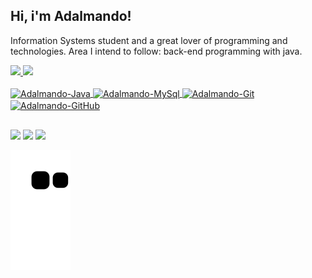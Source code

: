 ## Hi, i'm Adalmando!

Information Systems student and
a great lover of programming and technologies.
Area I intend to follow: back-end programming with java. 
 

  <a href="https://github.com/adalmando">
  <img height="140em" src="https://github-readme-stats.vercel.app/api?username=adalmando&show_icons=true&theme=omni&include_all_commits=true&count_private=true"/>

  <img height="140em" src="https://github-readme-stats.vercel.app/api/top-langs/?username=adalmando&layout=compact&langs_count=7&theme=omni"/>
  </div>


<div style="display: inline_block"><br>
  <img align="center" alt="Adalmando-Java" height="26" width="80" src="https://img.shields.io/badge/Java-ED8B00?style=for-the-badge&logo=java&logoColor=white">
  <img align="center" alt="Adalmando-MySql" height="26" width="80" src="https://img.shields.io/badge/MySQL-00000F?style=for-the-badge&logo=mysql&logoColor=white">
  <img align="center" alt="Adalmando-Git" height="26" width="80" src="https://img.shields.io/badge/git-%23F05033.svg?style=for-the-badge&logo=git&logoColor=white">
  <img align="center" alt="Adalmando-GitHub" height="26" width="80" src="https://img.shields.io/badge/github-%23121011.svg?style=for-the-badge&logo=github&logoColor=white">
</div>

  ##
  
<div> 
  <a href="https://instagram.com/adalmando" target="_blank"><img src="https://img.shields.io/badge/-Instagram-%23E4405F?style=for-the-badge&logo=instagram&logoColor=white" target="_blank"></a>
  <a href = "mailto:adalmando.araujo@gmail.com"><img src="https://img.shields.io/badge/Gmail-D14836?style=for-the-badge&logo=gmail&logoColor=white" target="_blank"></a>
  <a href="https://www.linkedin.com/in/adalmando-araújo-3b059a187/" target="_blank"><img src="https://img.shields.io/badge/-LinkedIn-%230077B5?style=for-the-badge&logo=linkedin&logoColor=white" target="_blank"></a> 

  ![Snake animation](https://github.com/adalmando/adalmando/blob/output/github-contribution-grid-snake.svg)
</div>
